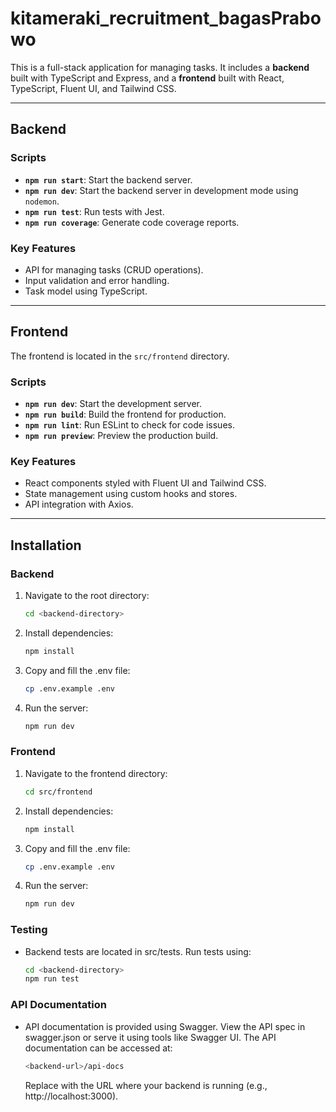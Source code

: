 # kitameraki_recruitment_bagasPrabowo

This is a full-stack application for managing tasks. It includes a **backend** built with TypeScript and Express, and a **frontend** built with React, TypeScript, Fluent UI, and Tailwind CSS.

---

## Backend

### Scripts

- **`npm run start`**: Start the backend server.
- **`npm run dev`**: Start the backend server in development mode using `nodemon`.
- **`npm run test`**: Run tests with Jest.
- **`npm run coverage`**: Generate code coverage reports.

### Key Features

- API for managing tasks (CRUD operations).
- Input validation and error handling.
- Task model using TypeScript.

---

## Frontend

The frontend is located in the `src/frontend` directory.

### Scripts

- **`npm run dev`**: Start the development server.
- **`npm run build`**: Build the frontend for production.
- **`npm run lint`**: Run ESLint to check for code issues.
- **`npm run preview`**: Preview the production build.

### Key Features

- React components styled with Fluent UI and Tailwind CSS.
- State management using custom hooks and stores.
- API integration with Axios.

---

## Installation

### Backend

1. Navigate to the root directory:
   ```bash
   cd <backend-directory>
   ```
2. Install dependencies:
    ```bash
    npm install
    ```
3. Copy and fill the .env file:
    ```bash
    cp .env.example .env
    ```
4. Run the server:
    ```bash
    npm run dev
    ```

### Frontend
1. Navigate to the frontend directory:
    ```bash
    cd src/frontend
    ```
2. Install dependencies:
    ```bash
    npm install
    ```
3. Copy and fill the .env file:
    ```bash
    cp .env.example .env
    ```
4. Run the server:
    ```bash
    npm run dev
    ```

### Testing
- Backend tests are located in src/tests. Run tests using:
    ```bash
    cd <backend-directory>
    npm run test
    ```

### API Documentation
- API documentation is provided using Swagger. View the API spec in swagger.json or serve it using tools like Swagger UI. The API documentation can be accessed at:

    ```bash
    <backend-url>/api-docs
    ```
    Replace <backend-url> with the URL where your backend is running (e.g., http://localhost:3000).
